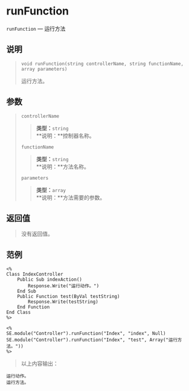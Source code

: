 runFunction
===========
`runFunction` &mdash; 运行方法

说明
----
>     void runFunction(string controllerName, string functionName, array parameters)
> 运行方法。

参数
----
> `controllerName`
>> **类型：**`string`  
>> **说明：**控制器名称。
>
> `functionName`
>> **类型：**`string`  
>> **说明：**方法名称。
>
> `parameters`
>> **类型：**`array`  
>> **说明：**方法需要的参数。

返回值
------
> 没有返回值。

范例
----
>
    <%
    Class IndexController
        Public Sub indexAction()
            Response.Write("运行动作。")
        End Sub
        Public Function test(ByVal testString)
            Response.Write(testString)
        End Function
    End Class
    %>
>>
>
    <%
    SE.module("Controller").runFunction("Index", "index", Null)
    SE.module("Controller").runFunction("Index", "test", Array("运行方法。"))
    %>
> 以上内容输出：
>
    运行动作。
    运行方法。